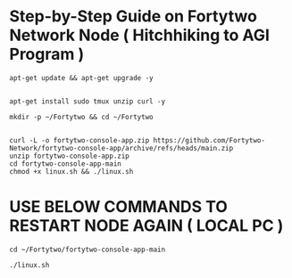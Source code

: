 # Step-by-Step Guide on Fortytwo Network Node ( Hitchhiking to AGI Program )

```
apt-get update && apt-get upgrade -y

```
```

apt-get install sudo tmux unzip curl -y
```
```
mkdir -p ~/Fortytwo && cd ~/Fortytwo
```
```

curl -L -o fortytwo-console-app.zip https://github.com/Fortytwo-Network/fortytwo-console-app/archive/refs/heads/main.zip
unzip fortytwo-console-app.zip
cd fortytwo-console-app-main
chmod +x linux.sh && ./linux.sh

```

# USE BELOW COMMANDS TO RESTART NODE AGAIN ( LOCAL PC )
```
cd ~/Fortytwo/fortytwo-console-app-main
```

```
./linux.sh
```
